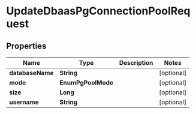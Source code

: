 

# UpdateDbaasPgConnectionPoolRequest


## Properties

| Name | Type | Description | Notes |
|------------ | ------------- | ------------- | -------------|
|**databaseName** | **String** |  |  [optional] |
|**mode** | **EnumPgPoolMode** |  |  [optional] |
|**size** | **Long** |  |  [optional] |
|**username** | **String** |  |  [optional] |




